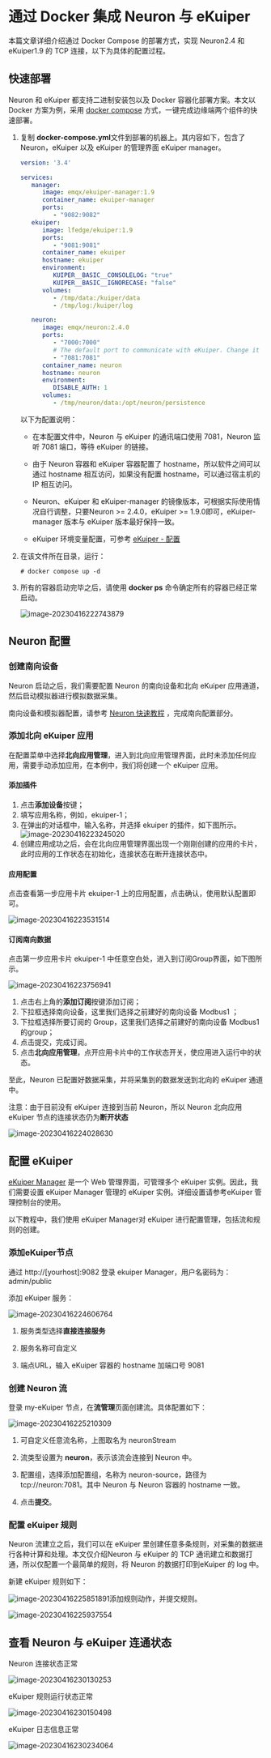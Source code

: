# 通过 Docker 集成 Neuron 与 eKuiper

本篇文章详细介绍通过 Docker Compose 的部署方式，实现 Neuron2.4 和 eKuiper1.9 的 TCP 连接，以下为具体的配置过程。

## 快速部署

Neuron 和 eKuiper 都支持二进制安装包以及 Docker 容器化部署方案。本文以 Docker 方案为例，采用 [docker compose](https://docs.docker.com/compose/) 方式，一键完成边缘端两个组件的快速部署。

1. 复制 **docker-compose.yml**文件到部署的机器上。其内容如下，包含了 Neuron，eKuiper 以及 eKuiper 的管理界面 eKuiper manager。

   ```yaml
   version: '3.4'
   
   services:
      manager:
         image: emqx/ekuiper-manager:1.9
         container_name: ekuiper-manager
         ports:
            - "9082:9082"
      ekuiper:
         image: lfedge/ekuiper:1.9
         ports:
            - "9081:9081"
         container_name: ekuiper
         hostname: ekuiper
         environment:
            KUIPER__BASIC__CONSOLELOG: "true"
            KUIPER__BASIC__IGNORECASE: "false"
         volumes:
            - /tmp/data:/kuiper/data
            - /tmp/log:/kuiper/log
   
      neuron:
         image: emqx/neuron:2.4.0
         ports:
            - "7000:7000"
            # The default port to communicate with eKuiper. Change it if you want to use another port.
            - "7081:7081"
         container_name: neuron
         hostname: neuron
         environment:
            DISABLE_AUTH: 1
         volumes:
            - /tmp/neuron/data:/opt/neuron/persistence
   
   ```
   以下为配置说明：
   
   - 在本配置文件中，Neuron 与 eKuiper 的通讯端口使用 7081，Neuron 监听 7081 端口，等待 eKuiper 的链接。

   - 由于 Neuron 容器和 eKuiper 容器配置了 hostname，所以软件之间可以通过 hostname 相互访问，如果没有配置 hostname，可以通过宿主机的 IP 相互访问。
   
   - Neuron、eKuiper 和 eKuiper-manager 的镜像版本，可根据实际使用情况自行调整，只要Neuron >= 2.4.0，eKuiper >= 1.9.0即可，eKuiper-manager 版本与 eKuiper 版本最好保持一致。<!--ekuiper manager 下线这个，目前 ekuiper 是冷处理，等 ECP Edge 上线之后更新，Neuron 这里的口径也要统一下 @QQDQ -->
   
   - eKuiper 环境变量配置，可参考 [eKuiper - 配置](https://ekuiper.org/docs/zh/latest/configuration/configuration.html)
   
2. 在该文件所在目录，运行：
   
   ```shell
   # docker compose up -d
   ```

3. 所有的容器启动完毕之后，请使用 **docker ps** 命令确定所有的容器已经正常启动。

   ![image-20230416222743879](./assets/image-20230416222743879.png)

## Neuron 配置

### 创建南向设备 

Neuron 启动之后，我们需要配置 Neuron 的南向设备和北向 eKuiper 应用通道，然后启动模拟器进行模拟数据采集。

南向设备和模拟器配置，请参考 [Neuron 快速教程](../../../quick-start/quick-start.md) ，完成南向配置部分。

### 添加北向 eKuiper 应用

在配置菜单中选择**北向应用管理**，进入到北向应用管理界面，此时未添加任何应用，需要手动添加应用，在本例中，我们将创建一个 eKuiper 应用。

#### 添加插件

1. 点击**添加设备**按键；
2. 填写应用名称，例如，ekuiper-1；
3. 在弹出的对话框中，输入名称，并选择 ekuiper 的插件，如下图所示。
![image-20230416223245020](./assets/image-20230416223245020.png)
4. 创建应用成功之后，会在北向应用管理界面出现一个刚刚创建的应用的卡片，此时应用的工作状态在初始化，连接状态在断开连接状态中。

#### 应用配置

点击查看第一步应用卡片 ekuiper-1 上的应用配置，点击确认，使用默认配置即可。

![image-20230416223531514](./assets/image-20230416223531514.png)

####  订阅南向数据

点击第一步应用卡片 ekuiper-1 中任意空白处，进入到订阅Group界面，如下图所示。

![image-20230416223756941](./assets/image-20230416223756941.png)

1. 点击右上角的**添加订阅**按键添加订阅；
2. 下拉框选择南向设备，这里我们选择之前建好的南向设备 Modbus1 ；
3. 下拉框选择所要订阅的 Group，这里我们选择之前建好的南向设备 Modbus1 的group；
4. 点击提交，完成订阅。
5. 点击**北向应用管理**，点开应用卡片中的工作状态开关，使应用进入运行中的状态。

至此，Neuron 已配置好数据采集，并将采集到的数据发送到北向的 eKuiper 通道中。

注意：由于目前没有 eKuiper 连接到当前 Neuron，所以 Neuron 北向应用 eKuiper 节点的连接状态仍为**断开状态**

![image-20230416224028630](./assets/image-20230416224028630.png)

## 配置 eKuiper

[eKuiper Manager](https://ekuiper.org/docs/zh/latest/operation/manager-ui/overview.html#%E6%A6%82%E8%A7%88) 是一个 Web 管理界面，可管理多个 eKuiper 实例。因此，我们需要设置 eKuiper Manager 管理的 eKuiper 实例。详细设置请参考eKuiper 管理控制台的使用。

以下教程中，我们使用 eKuiper Manager对 eKuiper 进行配置管理，包括流和规则的创建。

### 添加eKuiper节点

通过 http://[yourhost]:9082 登录 ekuiper Manager，用户名密码为：admin/public

添加 eKuiper 服务：

![image-20230416224606764](./assets/image-20230416224606764.png)

1. 服务类型选择**直接连接服务**

2. 服务名称可自定义

3. 端点URL，输入 eKuiper 容器的 hostname 加端口号 9081

### 创建 Neuron 流

登录 my-eKuiper 节点，在**流管理**页面创建流。具体配置如下：

![image-20230416225210309](./assets/image-20230416225210309.png)

1. 可自定义任意流名称，上图取名为 neuronStream

2. 流类型设置为 **neuron**，表示该流会连接到 Neuron 中。

3. 配置组，选择添加配置组，名称为 neuron-source，路径为 tcp://neuron:7081。其中 Neuron 与 Neuron 容器的 hostname 一致。

4. 点击**提交**。

### 配置 eKuiper 规则

Neuron 流建立之后，我们可以在 eKuiper 里创建任意多条规则，对采集的数据进行各种计算和处理。本文仅介绍Neuron 与 eKuiper 的 TCP 通讯建立和数据打通，所以仅配置一个最简单的规则，将 Neuron 的数据打印到eKuiper 的 log 中。

新建 eKuiper 规则如下：

![image-20230416225851891](./assets/image-20230416225851891.png)添加规则动作，并提交规则。

![image-20230416225937554](./assets/image-20230416225937554.png)

## 查看 Neuron 与 eKuiper 连通状态

Neuron 连接状态正常

![image-20230416230130253](./assets/image-20230416230130253.png)

eKuiper 规则运行状态正常

![image-20230416230150498](./assets/image-20230416230150498.png)

eKuiper 日志信息正常

![image-20230416230234064](./assets/image-20230416230234064.png)





